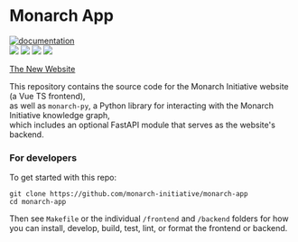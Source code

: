 # Monarch App

[![documentation](https://img.shields.io/badge/-Documentation-purple?logo=read-the-docs&logoColor=white&style=for-the-badge)](https://monarch-initiative.github.io/monarch-app/docs)  
![](https://github.com/monarch-initiative/monarch-app/actions/workflows/test-backend.yaml/badge.svg)
![](https://github.com/monarch-initiative/monarch-app/actions/workflows/test-frontend.yaml/badge.svg)
![](https://github.com/monarch-initiative/monarch-app/actions/workflows/deploy-documentation.yaml/badge.svg)
![](https://github.com/monarch-initiative/monarch-app/actions/workflows/build-image.yaml/badge.svg)

[The New Website](https://monarch-app.monarchinitiative.org)

This repository contains the source code for the Monarch Initiative website (a Vue TS frontend),  
as well as `monarch-py`, a Python library for interacting with the Monarch Initiative knowledge graph,  
which includes an optional FastAPI module that serves as the website's backend.  


### For developers

To get started with this repo:

```
git clone https://github.com/monarch-initiative/monarch-app
cd monarch-app
```

Then see `Makefile` or the individual `/frontend` and `/backend` folders for how you can install, develop, build, test, lint, or format the frontend or backend.
